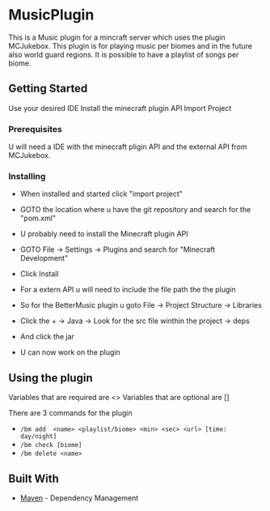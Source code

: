 # MusicPlugin

This is a Music plugin for a mincraft server which uses the plugin MCJukebox. This plugin is for playing music per biomes and in the future also world guard regions. It is possible to have a playlist of songs per biome.

## Getting Started

Use your desired IDE
Install the minecraft plugin API
Import Project


### Prerequisites

U will need a IDE with the minecraft pligin API and the external API from MCJukebox.

### Installing

- When installed and started click "import project"
- GOTO the location where u have the git repository and search for the "pom.xml"
- U probably need to install the Minecraft plugin API
- GOTO File -> Settings -> Plugins  and search for "Minecraft Development"
- Click Install

- For a extern API u will need to include the file path the the plugin 
- So for the BetterMusic plugin u goto File -> Project Structure -> Libraries 
- Click the + -> Java -> Look for the src file winthin the project -> deps 
- And click the jar
- U can now work on the plugin


## Using the plugin
 
 Variables that are required are <>
 Variables that are optional are []
 
 There are 3 commands for the plugin
 - `/bm add  <name> <playlist/biome> <min> <sec> <url> [time: day/night]`
 - `/bm check [biome]`
 - `/bm delete <name>`




## Built With

* [Maven](https://maven.apache.org/) - Dependency Management

